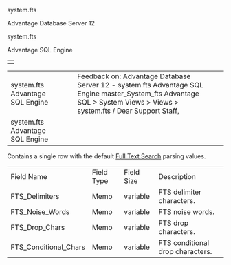 system.fts




Advantage Database Server 12  

system.fts

Advantage SQL Engine

|  |
| --- |
|  |

|  |  |  |  |  |
| --- | --- | --- | --- | --- |
| system.fts  Advantage SQL Engine |  |  | Feedback on: Advantage Database Server 12 - system.fts Advantage SQL Engine master\_System\_fts Advantage SQL > System Views > Views > system.fts / Dear Support Staff, |  |
| system.fts  Advantage SQL Engine |  |  |  |  |

Contains a single row with the default [Full Text Search](master_full_text_search.htm) parsing values.

|  |  |  |  |
| --- | --- | --- | --- |
| Field Name | Field Type | Field Size | Description |
| FTS\_Delimiters | Memo | variable | FTS delimiter characters. |
| FTS\_Noise\_Words | Memo | variable | FTS noise words. |
| FTS\_Drop\_Chars | Memo | variable | FTS drop characters. |
| FTS\_Conditional\_Chars | Memo | variable | FTS conditional drop characters. |